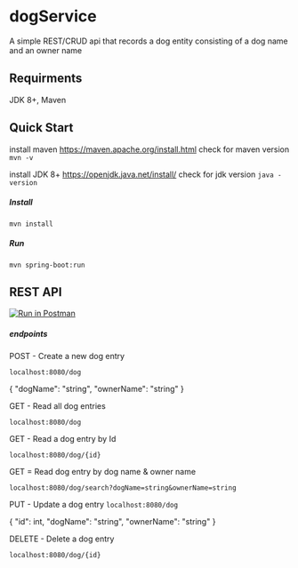 # dogService
A simple REST/CRUD api that records a dog entity consisting of a dog name and an owner name
## Requirments
JDK 8+, Maven

## Quick Start
install maven https://maven.apache.org/install.html
check for maven version
```mvn -v```

install JDK 8+ https://openjdk.java.net/install/
check for jdk version
```java -version```

##### Install
```mvn install```
##### Run
```mvn spring-boot:run``` 
## REST API 

[![Run in Postman](https://run.pstmn.io/button.svg)](https://app.getpostman.com/run-collection/e1094487fb1e0afa5ffe)
##### endpoints


POST - Create a new dog entry

```localhost:8080/dog```

{
       "dogName": "string",
       "ownerName": "string"
   }

GET - Read all dog entries

```localhost:8080/dog```

GET - Read a dog entry by Id

```localhost:8080/dog/{id}```

GET = Read dog entry by dog name & owner name

```localhost:8080/dog/search?dogName=string&ownerName=string```

PUT - Update a dog entry
```localhost:8080/dog```

{
    "id": int,
    "dogName": "string",
    "ownerName": "string"
}

DELETE - Delete a dog entry

```localhost:8080/dog/{id}```
